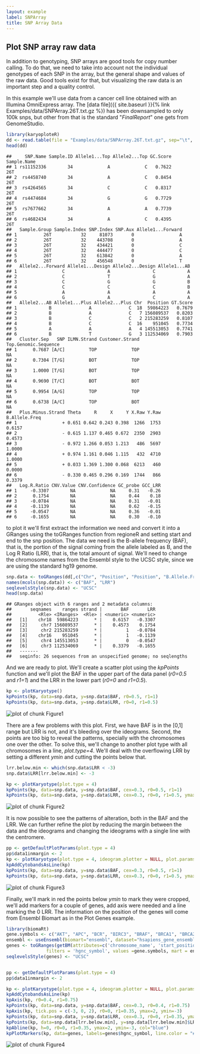 ```yaml
---
layout: example
label: SNPArray
title: SNP Array Data
---
```





## Plot SNP array raw data

In addition to genotyping, SNP arrays are good tools for copy number calling. To
do that, we need to take into account not the individual genotypes of each SNP
in the array, but the general shape and values of the raw data. Good tools exist 
for that, but visualizing the raw data is an important step and a quality control.

In this example we'll use data from a cancer cell line obtained with an Illumina
OmniExpress array. The 
[data file]({{ site.baseurl }}{% link Examples/data/SNPArray.26T.txt.gz %}) 
has been downsampled to only 100k snps, but other from that is the standard 
"_FinalReport_" one gets from GenomeStudio.


```r
library(karyoploteR)
dd <- read.table(file = "Examples/data/SNPArray.26T.txt.gz", sep="\t", header=TRUE, stringsAsFactors = FALSE)
head(dd)
```

```
##     SNP.Name Sample.ID Allele1...Top Allele2...Top GC.Score Sample.Name
## 1 rs11152336        34             A             C   0.7622         26T
## 2  rs4458740        34             A             C   0.8454         26T
## 3  rs4264565        34             C             C   0.8317         26T
## 4  rs4474684        34             G             G   0.7729         26T
## 5  rs7677662        34             A             A   0.7739         26T
## 6  rs4682434        34             A             C   0.4395         26T
##   Sample.Group Sample.Index SNP.Index SNP.Aux Allele1...Forward
## 1          26T           32     81073       0                 A
## 2          26T           32    443708       0                 A
## 3          26T           32    434421       0                 C
## 4          26T           32    444477       0                 C
## 5          26T           32    613842       0                 A
## 6          26T           32    456548       0                 T
##   Allele2...Forward Allele1...Design Allele2...Design Allele1...AB
## 1                 C                A                C            A
## 2                 C                T                G            A
## 3                 C                G                G            B
## 4                 C                C                C            B
## 5                 A                A                A            A
## 6                 G                A                C            A
##   Allele2...AB Allele1...Plus Allele2...Plus Chr  Position GT.Score
## 1            B              A              C  18  59864223   0.7679
## 2            B              A              C   7 156089537   0.8203
## 3            B              C              C   2 215283259   0.8107
## 4            B              C              C  16    951045   0.7734
## 5            A              A              A   4 145513053   0.7741
## 6            B              T              G   3 112534069   0.7903
##   Cluster.Sep   SNP ILMN.Strand Customer.Strand Top.Genomic.Sequence
## 1      0.7687 [A/C]         TOP             TOP                   NA
## 2      0.7304 [T/G]         BOT             TOP                   NA
## 3      1.0000 [T/G]         BOT             TOP                   NA
## 4      0.9690 [T/C]         BOT             BOT                   NA
## 5      0.9954 [A/G]         TOP             TOP                   NA
## 6      0.6738 [A/C]         TOP             BOT                   NA
##   Plus.Minus.Strand Theta     R     X     Y X.Raw Y.Raw B.Allele.Freq
## 1                 + 0.651 0.642 0.243 0.398  1266  1753        0.6157
## 2                 - 0.615 1.137 0.465 0.672  2350  2903        0.4573
## 3                 - 0.972 1.266 0.053 1.213   486  5697        1.0000
## 4                 + 0.974 1.161 0.046 1.115   432  4710        1.0000
## 5                 + 0.033 1.369 1.300 0.068  6213   460        0.0000
## 6                 - 0.330 0.465 0.296 0.169  1744   866        0.3379
##   Log.R.Ratio CNV.Value CNV.Confidence GC_probe GCC_LRR
## 1     -0.3307        NA             NA     0.31   -0.26
## 2      0.1754        NA             NA     0.44    0.18
## 3     -0.0784        NA             NA     0.31   -0.01
## 4     -0.1139        NA             NA     0.62   -0.15
## 5     -0.0547        NA             NA     0.36   -0.01
## 6     -0.1655        NA             NA     0.30   -0.10
```

to plot it we'll first extract the information we need and convert it into a 
GRanges using the toGRanges function from regioneR and setting start and end 
to the snp position. The data we need is the B-allele frequency (BAF), that is,
the portion of the signal coming from the allele labeled as B, and the 
Log R Ratio (LRR), that is, the total amount of signal. We'll need to change 
the chromosome names from the Ensembl style to the UCSC style, since we are
using the standard hg19 genome.


```r
snp.data <- toGRanges(dd[,c("Chr", "Position", "Position", "B.Allele.Freq", "Log.R.Ratio")])
names(mcols(snp.data)) <- c("BAF", "LRR")
seqlevelsStyle(snp.data) <- "UCSC"
head(snp.data)
```

```
## GRanges object with 6 ranges and 2 metadata columns:
##       seqnames    ranges strand |       BAF       LRR
##          <Rle> <IRanges>  <Rle> | <numeric> <numeric>
##   [1]    chr18  59864223      * |    0.6157   -0.3307
##   [2]     chr7 156089537      * |    0.4573    0.1754
##   [3]     chr2 215283259      * |         1   -0.0784
##   [4]    chr16    951045      * |         1   -0.1139
##   [5]     chr4 145513053      * |         0   -0.0547
##   [6]     chr3 112534069      * |    0.3379   -0.1655
##   -------
##   seqinfo: 26 sequences from an unspecified genome; no seqlengths
```

And we are ready to plot. We'll create a scatter plot using the _kpPoints_
function and we'll plot the BAF in the upper part of the data panel 
(_r0=0.5_ and _r1=1_) and the LRR in the lower part (_r0=0_ and _r1=0.5_).


```r
kp <- plotKaryotype()
kpPoints(kp, data=snp.data, y=snp.data$BAF, r0=0.5, r1=1)
kpPoints(kp, data=snp.data, y=snp.data$LRR, r0=0, r1=0.5)
```

![plot of chunk Figure1](images//Figure1-1.png)

There are a few problems with this plot. First, we have BAF is in the [0,1] range
but LRR is not, and it's bleeding over the ideograms. Second, the points are
too big to reveal the patterns, specially with the chromosomes one over the other.
To solve this, we'll change to another plot type with all chromosomes in a line,
_plot.type=4_. We'll deal with the overflowing LRR by setting a different _ymin_
and cutting the points below that.


```r
lrr.below.min <- which(snp.data$LRR < -3)
snp.data$LRR[lrr.below.min] <- -3

kp <- plotKaryotype(plot.type = 4)
kpPoints(kp, data=snp.data, y=snp.data$BAF, cex=0.3, r0=0.5, r1=1)
kpPoints(kp, data=snp.data, y=snp.data$LRR, cex=0.3, r0=0, r1=0.5, ymax=2, ymin=-3)
```

![plot of chunk Figure2](images//Figure2-1.png)

It is now possible to see the patterns of alteration, both in the BAF and the 
LRR. We can further refine the plot by reducing the margin between the data and
the ideograms and changing the ideograms with a single line with the centromere.


```r
pp <- getDefaultPlotParams(plot.type = 4)
pp$data1inmargin <- 2
kp <- plotKaryotype(plot.type = 4, ideogram.plotter = NULL, plot.params = pp)
kpAddCytobandsAsLine(kp)
kpPoints(kp, data=snp.data, y=snp.data$BAF, cex=0.3, r0=0.5, r1=1)
kpPoints(kp, data=snp.data, y=snp.data$LRR, cex=0.3, r0=0, r1=0.5, ymax=2, ymin=-3)
```

![plot of chunk Figure3](images//Figure3-1.png)

Finally, we'll mark in red the points below _ymin_ to mark they were cropped,
we'll add markers for a couple of genes, add axis were needed and a line marking
the 0 LRR. The information on the position of the genes will come from Ensembl
Biomart as in the Plot Genes example.


```r
library(biomaRt)
gene.symbols <- c("AKT", "APC", "BCR", "BIRC3", "BRAF", "BRCA1", "BRCA2", "CDKN2C", "FEV", "TP53", "PTEN", "RB1")
ensembl <- useEnsembl(biomart="ensembl", dataset="hsapiens_gene_ensembl", version=67)
genes <- toGRanges(getBM(attributes=c('chromosome_name', 'start_position', 'end_position', 'hgnc_symbol'),
               filters = 'hgnc_symbol', values =gene.symbols, mart = ensembl))
seqlevelsStyle(genes) <- "UCSC"


pp <- getDefaultPlotParams(plot.type = 4)
pp$data1inmargin <- 2

kp <- plotKaryotype(plot.type = 4, ideogram.plotter = NULL, plot.params = pp)
kpAddCytobandsAsLine(kp)
kpAxis(kp, r0=0.4, r1=0.75)
kpPoints(kp, data=snp.data, y=snp.data$BAF, cex=0.3, r0=0.4, r1=0.75)
kpAxis(kp, tick.pos = c(-3, 0, 2), r0=0, r1=0.35, ymax=2, ymin=-3)
kpPoints(kp, data=snp.data, y=snp.data$LRR, cex=0.3, r0=0, r1=0.35, ymax=2, ymin=-3)
kpPoints(kp, data=snp.data[lrr.below.min], y=snp.data[lrr.below.min]$LRR, cex=0.3, r0=0, r1=0.35, ymax=2, ymin=-3, col="red")
kpAbline(kp, h=0, r0=0, r1=0.35, ymax=2, ymin=-3, col="blue")
kpPlotMarkers(kp, data=genes, labels=genes$hgnc_symbol, line.color = "#555555", marker.parts = c(0.95,0.025,0.025),  r1=1.05)
```

![plot of chunk Figure4](images//Figure4-1.png)
